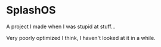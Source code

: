 # SplashOS


A project I made when I was stupid at stuff...

Very poorly optimized I think, I haven't looked at it in a while.
